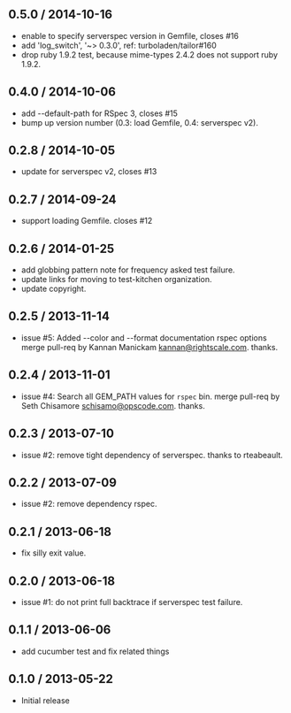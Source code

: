 ## 0.5.0 / 2014-10-16

* enable to specify serverspec version in Gemfile, closes #16
* add 'log_switch', '~> 0.3.0', ref: turboladen/tailor#160
* drop ruby 1.9.2 test, because mime-types 2.4.2 does not support ruby 1.9.2.

## 0.4.0 / 2014-10-06

* add --default-path for RSpec 3, closes #15
* bump up version number (0.3: load Gemfile, 0.4: serverspec v2).

## 0.2.8 / 2014-10-05

* update for serverspec v2, closes #13

## 0.2.7 / 2014-09-24

* support loading Gemfile. closes #12

## 0.2.6 / 2014-01-25

* add globbing pattern note for frequency asked test failure.
* update links for moving to test-kitchen organization.
* update copyright.

## 0.2.5 / 2013-11-14

* issue #5: Added --color and --format documentation rspec options
  merge pull-req by Kannan Manickam <kannan@rightscale.com>. thanks.

## 0.2.4 / 2013-11-01

* issue #4: Search all GEM_PATH values for `rspec` bin.
  merge pull-req by Seth Chisamore <schisamo@opscode.com>. thanks.

## 0.2.3 / 2013-07-10

* issue #2: remove tight dependency of serverspec. thanks to rteabeault.

## 0.2.2 / 2013-07-09

* issue #2: remove dependency rspec.

## 0.2.1 / 2013-06-18

* fix silly exit value.

## 0.2.0 / 2013-06-18

* issue #1: do not print full backtrace if serverspec test failure.

## 0.1.1 / 2013-06-06

* add cucumber test and fix related things

## 0.1.0 / 2013-05-22

* Initial release
